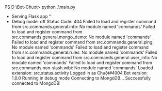 PS D:\Bot-Chuot> python .\main.py
 * Serving Flask app ''
 * Debug mode: off
Status Code: 404
Failed to load and register command from src.commands.general.info: No module named 'commands'
Failed to load and register command from src.commands.general.mongo_demo: No module named 'commands'
Failed to load and register command from src.commands.general.ping: No module named 'commands'
Failed to load and register command from src.commands.general.rules: No module named 'commands'
Failed to load and register command from src.commands.general.user_info: No module named 'commands'
Failed to load and register command from src.commands.non-slash.wibi: No module named 'commands'
Loaded extension: src.status.activity
Logged in as Chuột#4004
Bot version: 1.0.0
Running in debug mode
Connecting to MongoDB...
Successfully connected to MongoDB!